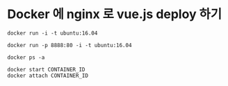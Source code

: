 # Docker 에 nginx 로 vue.js deploy 하기

```
docker run -i -t ubuntu:16.04
```

```
docker run -p 8888:80 -i -t ubuntu:16.04
```

```
docker ps -a
```

```
docker start CONTAINER_ID
docker attach CONTAINER_ID
```

```
```


